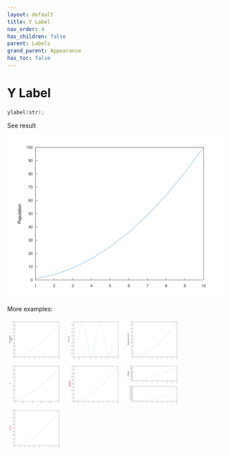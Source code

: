```yaml
---
layout: default
title: Y Label
nav_order: 4
has_children: false
parent: Labels
grand_parent: Appearance
has_toc: false
---
```

# Y Label

```cpp
ylabel(str);
```


See result

[![example_ylabel_1](ylabel/ylabel_1.svg)](../../../../examples/appearance/labels/ylabel/ylabel_1.cpp)

More examples:
    
[![example_ylabel_2](ylabel/ylabel_2_thumb.png)](../../../../examples/appearance/labels/ylabel/ylabel_2.cpp)  [![example_ylabel_3](ylabel/ylabel_3_thumb.png)](../../../../examples/appearance/labels/ylabel/ylabel_3.cpp)  [![example_ylabel_4](ylabel/ylabel_4_thumb.png)](../../../../examples/appearance/labels/ylabel/ylabel_4.cpp)  [![example_ylabel_5](ylabel/ylabel_5_thumb.png)](../../../../examples/appearance/labels/ylabel/ylabel_5.cpp)  [![example_ylabel_6](ylabel/ylabel_6_thumb.png)](../../../../examples/appearance/labels/ylabel/ylabel_6.cpp)  [![example_ylabel_7](ylabel/ylabel_7_thumb.png)](../../../../examples/appearance/labels/ylabel/ylabel_7.cpp)  [![example_ylabel_8](ylabel/ylabel_8_thumb.png)](../../../../examples/appearance/labels/ylabel/ylabel_8.cpp)

  



